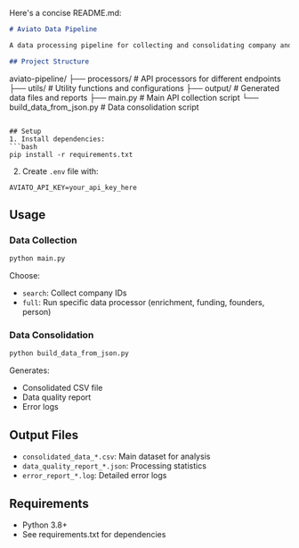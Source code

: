 Here's a concise README.md:

```markdown
# Aviato Data Pipeline

A data processing pipeline for collecting and consolidating company and founder information from Aviato API.

## Project Structure
```
aviato-pipeline/
├── processors/          # API processors for different endpoints
├── utils/              # Utility functions and configurations
├── output/             # Generated data files and reports
├── main.py            # Main API collection script
└── build_data_from_json.py  # Data consolidation script
```

## Setup
1. Install dependencies:
```bash
pip install -r requirements.txt
```

2. Create `.env` file with:
```
AVIATO_API_KEY=your_api_key_here
```

## Usage

### Data Collection
```bash
python main.py
```
Choose:
- `search`: Collect company IDs
- `full`: Run specific data processor (enrichment, funding, founders, person)

### Data Consolidation
```bash
python build_data_from_json.py
```
Generates:
- Consolidated CSV file
- Data quality report
- Error logs

## Output Files
- `consolidated_data_*.csv`: Main dataset for analysis
- `data_quality_report_*.json`: Processing statistics
- `error_report_*.log`: Detailed error logs

## Requirements
- Python 3.8+
- See requirements.txt for dependencies
```
